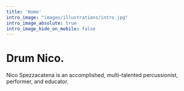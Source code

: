 ```yaml
---
title: 'Home'
intro_image: "images/illustrations/intro.jpg"
intro_image_absolute: true
intro_image_hide_on_mobile: false
---
```


# Drum Nico.

Nico Spezzacatena is an accomplished, multi-talented percussionist, performer, and educator.